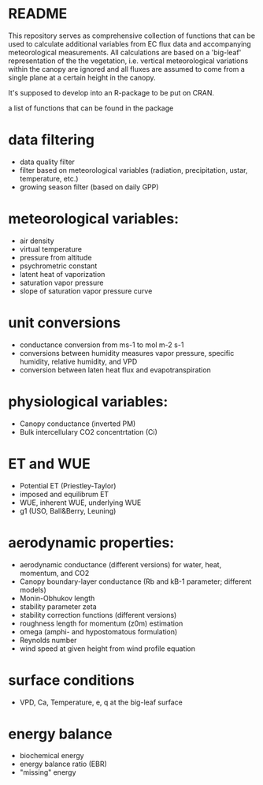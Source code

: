 # README #

This repository serves as comprehensive collection of functions that can be used to calculate additional variables from EC flux data and accompanying meteorological measurements. All calculations are based on a 'big-leaf' representation of the the vegetation, i.e. vertical meteorological variations within the canopy are ignored and all fluxes are assumed to come from a single plane at a certain height in the canopy.

It's supposed to develop into an R-package to be put on CRAN.


a list of functions that can be found in the package

# data filtering
- data quality filter
- filter based on meteorological variables (radiation, precipitation, ustar, temperature, etc.)
- growing season filter (based on daily GPP)

# meteorological variables:
- air density
- virtual temperature
- pressure from altitude
- psychrometric constant
- latent heat of vaporization
- saturation vapor pressure
- slope of saturation vapor pressure curve


# unit conversions
- conductance conversion from ms-1 to mol m-2 s-1
- conversions between humidity measures vapor pressure, specific humidity, relative humidity, and VPD
- conversion between laten heat flux and evapotranspiration

# physiological variables:
- Canopy conductance (inverted PM)
- Bulk intercellulary CO2 concentrtation (Ci)


# ET and WUE
- Potential ET (Priestley-Taylor)
- imposed and equilibrum ET
- WUE, inherent WUE, underlying WUE
- g1 (USO, Ball&Berry, Leuning)


# aerodynamic properties:
- aerodynamic conductance (different versions) for water, heat, momentum, and CO2
- Canopy boundary-layer conductance (Rb and kB-1 parameter; different models)
- Monin-Obhukov length
- stability parameter zeta
- stability correction functions (different versions)
- roughness length for momentum (z0m) estimation
- omega (amphi- and hypostomatous formulation)
- Reynolds number
- wind speed at given height from wind profile equation


# surface conditions
- VPD, Ca, Temperature, e, q at the big-leaf surface

# energy balance
- biochemical energy
- energy balance ratio (EBR)
- "missing" energy